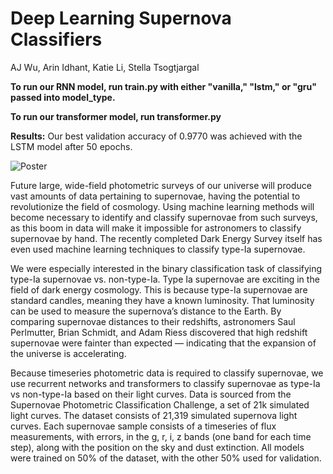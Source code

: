 # Deep Learning Supernova Classifiers 
AJ Wu, Arin Idhant, Katie Li, Stella Tsogtjargal

**To run our RNN model, run train.py with either "vanilla," "lstm," or "gru" passed into model_type.**


**To run our transformer model, run transformer.py**


**Results:** Our best validation accuracy of 0.9770 was achieved with the LSTM model after 50 epochs. 

![Poster](https://drive.google.com/uc?export=view&id=131fjrnjislnbPknBS0DVKsZXKLMvXwxR)

Future large, wide-field photometric surveys of our universe will produce vast amounts of data pertaining to supernovae, having the potential to revolutionize the field of cosmology. Using machine learning methods will become necessary to identify and classify supernovae from such surveys, as this boom in data will make it impossible for astronomers to classify supernovae by hand. The recently completed Dark Energy Survey itself has even used machine learning techniques to classify type-Ia supernovae.

We were especially interested in the binary classification task of classifying type-Ia supernovae vs. non-type-Ia. Type Ia supernovae are exciting in the field of dark energy cosmology. This is because type-Ia supernovae are standard candles, meaning they have a known luminosity. That luminosity can be used to measure the supernova’s distance to the Earth. By comparing supernovae distances to their redshifts, astronomers Saul Perlmutter, Brian Schmidt, and Adam Riess discovered that high redshift supernovae were fainter than expected — indicating that the expansion of the universe is accelerating.

Because timeseries photometric data is required to classify supernovae, we use recurrent networks and transformers to classify supernovae as type-Ia vs non-type-Ia based on their light curves.
Data is sourced from the Supernovae Photometric Classification Challenge, a set of 21k simulated light curves. The dataset consists of 21,319 simulated supernova light curves. Each supernovae sample consists of a timeseries of flux measurements, with errors, in the g, r, i, z bands (one band for each time step), along with the position on the sky and dust extinction. All models were trained on 50% of the dataset, with the other 50% used for validation. 
